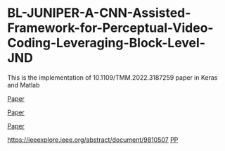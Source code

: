 # BL-JUNIPER-A-CNN-Assisted-Framework-for-Perceptual-Video-Coding-Leveraging-Block-Level-JND

This is the implementation of 10.1109/TMM.2022.3187259 paper in Keras and Matlab

[Paper]([url](https://ieeexplore.ieee.org/abstract/document/981050))

[Paper]([url](https://ieeexplore.ieee.org/abstract/document/9810507))

[Paper](https://ieeexplore.ieee.org/abstract/document/9810507)

https://ieeexplore.ieee.org/abstract/document/9810507
[PP](https://ieeexplore.ieee.org/abstract/document/9810507)
